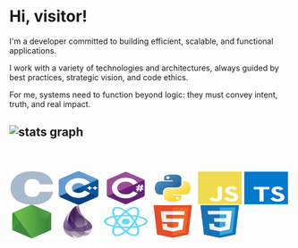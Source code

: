 <h1 align="left">Hi, visitor!</h1>

<p align="left">
I'm a developer committed to building efficient, scalable, and functional applications.

I work with a variety of technologies and architectures, always guided by best practices, strategic vision, and code ethics.

For me, systems need to function beyond logic: they must convey intent, truth, and real impact.
</p>

<div align="left">
  <h2>
  <img src="https://github-readme-stats.vercel.app/api?username=belluccaz&hide_title=true&hide_rank=false&show_icons=true&include_all_commits=true&count_private=true&disable_animations=false&theme=dracula&locale=en&hide_border=false&order=1" height="150" alt="stats graph"  />
  </h2>
  </div>
<!-- linguagens -->
<div style="display: inline_block"><br>
  <h3>
  <img align="center" alt="belluccaz-C" height="60" width="80" src="https://raw.githubusercontent.com/devicons/devicon/master/icons/c/c-original.svg">
  <img align="center" alt="belluccaz-C" height="60" width="80" src="https://raw.githubusercontent.com/devicons/devicon/master/icons/cplusplus/cplusplus-original.svg">
  <img align="center" alt="belluccaz-Csharp" height="60" width="80" src="https://raw.githubusercontent.com/devicons/devicon/master/icons/csharp/csharp-original.svg">
  <img align="center" alt="belluccaz-Python" height="60" width="80" src="https://raw.githubusercontent.com/devicons/devicon/master/icons/python/python-original.svg">
  <img align="center" alt="belluccaz/Js" height="60" width="80" src="https://raw.githubusercontent.com/devicons/devicon/master/icons/javascript/javascript-plain.svg">
  <img align="center" alt="belluccaz-TypeScript" height="60" width="80" src="https://raw.githubusercontent.com/devicons/devicon/master/icons/typescript/typescript-original.svg">
  <img align="center" alt="belluccaz-Nodejs" height="60" width="80" src="https://raw.githubusercontent.com/devicons/devicon/master/icons/nodejs/nodejs-original.svg">
  <img align="center" alt="belluccaz-Elixir" height="60" width="80" src="https://raw.githubusercontent.com/devicons/devicon/master/icons/elixir/elixir-original.svg">
  <img align="center" alt="belluccaz-React" height="60" width="80" src="https://raw.githubusercontent.com/devicons/devicon/master/icons/react/react-original.svg">
  <img align="center" alt="belluccaz-HTML" height="60" width="80" src="https://raw.githubusercontent.com/devicons/devicon/master/icons/html5/html5-original.svg">
  <img align="center" alt="belluccaz-CSS" height="60" width="80" src="https://raw.githubusercontent.com/devicons/devicon/master/icons/css3/css3-original.svg"> 
  </h3>
</div>    

